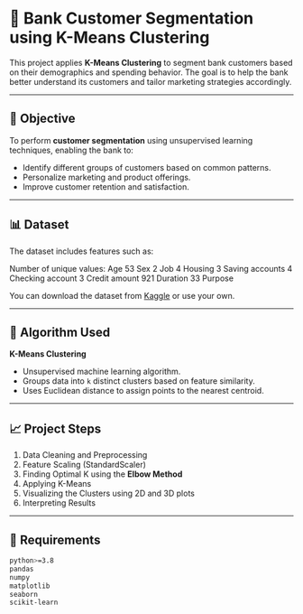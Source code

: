 # 🏦 Bank Customer Segmentation using K-Means Clustering

This project applies **K-Means Clustering** to segment bank customers based on their demographics and spending behavior. The goal is to help the bank better understand its customers and tailor marketing strategies accordingly.

---

## 📌 Objective

To perform **customer segmentation** using unsupervised learning techniques, enabling the bank to:

- Identify different groups of customers based on common patterns.
- Personalize marketing and product offerings.
- Improve customer retention and satisfaction.

---

## 📊 Dataset

The dataset includes features such as:

Number of unique values: 
Age                  53
Sex                   2
Job                   4
Housing               3
Saving accounts       4
Checking account      3
Credit amount       921
Duration             33
Purpose   

You can download the dataset from [Kaggle](https://www.kaggle.com/datasets) or use your own.

---

## 🧠 Algorithm Used

**K-Means Clustering**  
- Unsupervised machine learning algorithm.  
- Groups data into `k` distinct clusters based on feature similarity.  
- Uses Euclidean distance to assign points to the nearest centroid.

---

## 📈 Project Steps

1. Data Cleaning and Preprocessing  
2. Feature Scaling (StandardScaler)  
3. Finding Optimal K using the **Elbow Method**  
4. Applying K-Means  
5. Visualizing the Clusters using 2D and 3D plots  
6. Interpreting Results

---

## 📌 Requirements

```bash
python>=3.8  
pandas  
numpy  
matplotlib  
seaborn  
scikit-learn  
